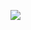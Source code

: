 <!--
id: 29490711639
link: http://jreed91.tumblr.com/post/29490711639/taken-with-instagram
slug: taken-with-instagram
date: Wed Aug 15 2012 12:53:29 GMT-0500 (CDT)
publish: 2012-08-015
tags: 
title: Taken with Instagram
-->


![](http://24.media.tumblr.com/tumblr_m8t5p5YUMq1qi8pkco1_1280.jpg)

